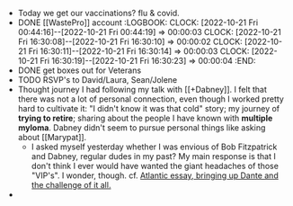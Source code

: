- Today we get our vaccinations? flu & covid.
- DONE [[WastePro]] account
  :LOGBOOK:
  CLOCK: [2022-10-21 Fri 00:44:16]--[2022-10-21 Fri 00:44:19] =>  00:00:03
  CLOCK: [2022-10-21 Fri 16:30:08]--[2022-10-21 Fri 16:30:10] =>  00:00:02
  CLOCK: [2022-10-21 Fri 16:30:11]--[2022-10-21 Fri 16:30:14] =>  00:00:03
  CLOCK: [2022-10-21 Fri 16:30:19]--[2022-10-21 Fri 16:30:23] =>  00:00:04
  :END:
- DONE get boxes out for Veterans
- TODO RSVP's to David/Laura, Sean/Jolene
- Thought journey I had following my talk with [[+Dabney]]. I felt that there was not a lot of personal connection, even though I worked pretty hard to cultivate it: "I didn't know it was that cold" story; my journey of **trying to retire**; sharing about the people I have known with **multiple myloma**. Dabney didn't seem to pursue personal things like asking about [[Marypat]].
	- I asked myself yesterday whether I was envious of Bob Fitzpatrick and Dabney, regular dudes in my past? My main response is that I don't think I ever would have wanted the giant headaches of those "VIP's". I wonder, though. cf. [Atlantic essay, bringing up Dante and the challenge of it all.](https://drive.google.com/file/d/1ffA8hwNEcvI5acUJHkIEzLaPtj3kYEOJ/view?usp=sharing)
-